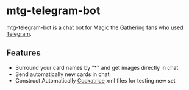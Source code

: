 # mtg-telegram-bot

mtg-telegram-bot is a chat bot for Magic the Gathering fans who used [Telegram](https://telegram.org/).

## Features
* Surround your card names by "*" and get images directly in chat 
* Send automatically new cards in chat
* Construct Automatically [Cockatrice](https://cockatrice.github.io/) xml files for testing new set
